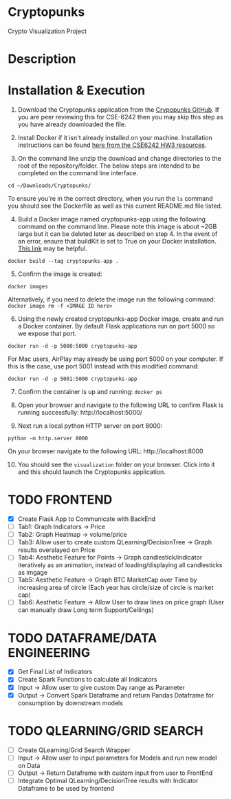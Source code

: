 # Cryptopunks
 Crypto Visualization Project

# Description



# Installation & Execution
1. Download the Cryptopunks application from the [Crypopunks GitHub](https://github.com/vikkumar2021/Cryptopunks/). If you are peer reviewing this for CSE-6242 then you may skip this step as you have already downloaded the file.


2. Install Docker if it isn't already installed on your machine. Installation instructions can be found [here from the CSE6242 HW3 resources](https://poloclub.github.io/cse6242-2022spring-online/hw3/Docker_Getting_Started_Guide_Spring_2022.pdf).

3. On the command line unzip the download and change directories to the root of the repository/folder. The below steps are intended to be completed on the command line interface.

 `cd ~/Downloads/Cryptopunks/`

To ensure you're in the correct directory, when you run the `ls` command you should see the Dockerfile as well as this current README.md file listed.


4. Build a Docker image named cryptopunks-app using the following command on the command line. Please note this image is about ~2GB large but it can be deleted later as described on step 4. In the event of an error, ensure that buildKit is set to True on your Docker installation. [This link](https://stackoverflow.com/questions/64221861/an-error-failed-to-solve-with-frontend-dockerfile-v0) may be helpful.

  `docker build --tag cryptopunks-app .`


5. Confirm the image is created:

  `docker images`

Alternatively, if you need to delete the image run the following command:
  `docker image rm -f <IMAGE ID here>`


6. Using the newly created cryptopunks-app Docker image, create and run a Docker container. By default Flask applications run on port 5000 so we expose that port.

  `docker run -d -p 5000:5000 cryptopunks-app`

For Mac users, AirPlay may already be using port 5000 on your computer. If this is the case, use port 5001 instead with this modified command:

  `docker run -d -p 5001:5000 cryptopunks-app`


7. Confirm the container is up and running:
  `docker ps`


8. Open your browser and navigate to the following URL to confirm Flask is running successfully: http://localhost:5000/


9. Next run a local python HTTP server on port 8000:

  `python -m http.server 8000`

On your browser navigate to the following URL: http://localhost:8000


10. You should see the `visualization` folder on your browser. Click into it and this should launch the Cryptopunks application.


# TODO FRONTEND
  - [x] Create Flask App to Communicate with BackEnd
  - [ ] Tab1: Graph Indicators -> Price
  - [ ] Tab2: Graph Heatmap -> volume/price
  - [ ] Tab3: Allow user to create custom QLearning/DecisionTree -> Graph results overalayed on Price
  - [ ] Tab4: Aesthetic Feature for Points -> Graph candlestick/indicator iteratively as an animation, instead of loading/displaying all candlesticks as imgage
  - [ ] Tab5: Aesthetic Feature -> Graph BTC MarketCap over Time by increasing area of circle (Each year has circle/size of circle is market cap)
  - [ ] Tab6: Aesthetic Feature -> Allow User to draw lines on price graph (User can manually draw Long term Support/Ceilings)
 
 # TODO DATAFRAME/DATA ENGINEERING
  - [x] Get Final List of Indicators
  - [x] Create Spark Functions to calculate all Indicators
   - [x] Input -> Allow user to give custom Day range as Parameter
   - [x] Output -> Convert Spark Dataframe and return Pandas Dataframe for consumption by downstream models
 
 # TODO QLEARNING/GRID SEARCH
  - [ ] Create QLearning/Grid Search Wrapper 
   - [ ] Input -> Allow user to input parameters for Models and run new model on Data
   - [ ] Output -> Return Dataframe with custom input from user to FrontEnd
  - [ ] Integrate Optimal QLearning/DecisionTree results with Indicator Dataframe to be used by frontend 
